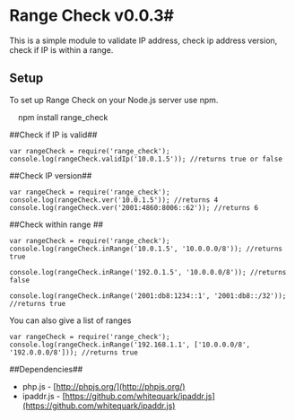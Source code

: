 # Range Check v0.0.3#
This is a simple module to validate IP address, check ip address version, check if IP is within a range.

## Setup ##

To set up Range Check on your Node.js server use npm.

    npm install range_check


##Check if IP is valid##

```
var rangeCheck = require('range_check');
console.log(rangeCheck.validIp('10.0.1.5')); //returns true or false
```

##Check IP version##
```
var rangeCheck = require('range_check');
console.log(rangeCheck.ver('10.0.1.5')); //returns 4
console.log(rangeCheck.ver('2001:4860:8006::62')); //returns 6
```

##Check within range ##
```
var rangeCheck = require('range_check');
console.log(rangeCheck.inRange('10.0.1.5', '10.0.0.0/8')); //returns true

console.log(rangeCheck.inRange('192.0.1.5', '10.0.0.0/8')); //returns false

console.log(rangeCheck.inRange('2001:db8:1234::1', '2001:db8::/32')); //returns true
```

You can also give a list of ranges

```
var rangeCheck = require('range_check');
console.log(rangeCheck.inRange('192.168.1.1', ['10.0.0.0/8', '192.0.0.0/8'])); //returns true

```

##Dependencies##
- php.js - [http://phpjs.org/](http://phpjs.org/)
- ipaddr.js - [https://github.com/whitequark/ipaddr.js](https://github.com/whitequark/ipaddr.js)
